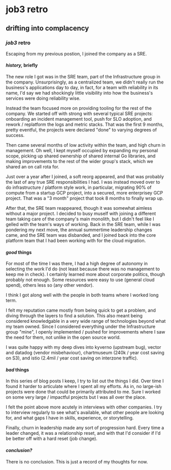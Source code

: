 # job3 retro

## drifting into complacency

### _job3_ retro

Escaping from my previous postion,
I joined the company as a SRE.

#### _history,_ briefly

The new role I got was in the SRE team,
part of the Infrastructure group in the company.
Unsurprisingly, as a centralized team,
we didn't really run the business's applications day to day,
in fact, for a team with reliability in its name,
I'd say we had shockingly little visibility
into how the business's services were doing reliability wise.

Instead the team focused more on providing tooling
for the rest of the company.
We started off with strong with several typical SRE projects:
onboarding an incident management tool,
push for SLO adoption,
and rework / replatform the logs and metric stacks.
That was the first 9 months,
pretty eventful,
the projects were declared "done" to varying degrees of success.

Then came several months of low activity within the team,
and high churn in management.
Oh well,
I kept myself occupied by expanding my personal scope,
picking up shared ownership of shared internal Go libraries,
and making improvements to the rest of the wider group's stack,
which we shared an on call rota for.

Just over a year after I joined,
a soft reorg appeared,
and that was probably the last of any true SRE responsibilities I had.
I was instead moved over to do infrastructure / platform style work,
in particular, migrating 90% of compute from a startup GCP project,
into a secured, more enterprisey GCP project.
That was a "3 month" project that took 8 months to finally wrap up.

After that, the SRE team reappeared,
though it was somewhat aimless without a major project.
I decided to busy muself with joining a different team
taking care of the company's main monolith,
but I didn't feel like I gelled with the team's ways of working.
Back in the SRE team,
while I was pondering my next move,
the annual summertime leadership changes came,
and the SRE team was disbanded,
and I joined back into the core platform team
that I had been working with for the cloud migration.

#### _good_ things

For most of the time I was there,
I had a high degree of autonomy in selecting the work I'd do 
(not least because there was no management to keep me in check).
I certainly learned more about corporate politics,
though probably not enough.
Some resources were easy to use (general cloud spend),
others less so (any other vendor).

I think I got along well with the people in both teams
where I worked long term.

I felt my reputation came mostly from being quick to get a problem,
and diving through the layers to find a solution.
This also meant being considered knowledgable 
in a very wide range of technologies beyond what my team owned.
Since I considered everything under the Infrastructure group "mine",
I openly implemented / pushed for improvements where I saw the need for them,
not unlike in the open source world.

I was quite happy with my deep dives into kyverno (upstream bug),
vector and datadog (vendor misbehaviour),
chartmuseum (240k / year cost saving on S3),
and istio (2.4mil / year cost saving on interzone traffic).

#### _bad_ things

In this series of blog posts I keep,
I try to list out the things I did.
Over time I found it harder to articulate where I spent all my efforts.
As in, no large-ish projects were done that could be primarily attributed to me.
Sure I worked on some very large / impactful projects but I was all over the place.

I felt the point above more acutely in interviews with other companies.
I try to interview regularly to see what's available,
what other people are looking for,
and what gaps I have in skills, experience, or storytelling.

Finally, churn in leadership made any sort of progression hard.
Every time a leader changed, it was a relationship reset,
and with that I'd consider if I'd be better off with a hard reset (job change).

#### _conclusion?_

There is no conclusion.
This is just a record of my thoughts for now.

